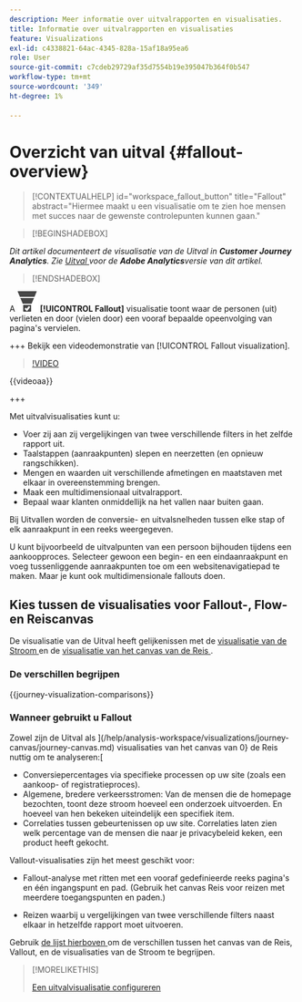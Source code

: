 ```yaml
---
description: Meer informatie over uitvalrapporten en visualisaties.
title: Informatie over uitvalrapporten en visualisaties
feature: Visualizations
exl-id: c4338821-64ac-4345-828a-15af18a95ea6
role: User
source-git-commit: c7cdeb29729af35d7554b19e395047b364f0b547
workflow-type: tm+mt
source-wordcount: '349'
ht-degree: 1%

---
```


# Overzicht van uitval {#fallout-overview}

<!-- markdownlint-disable MD034 -->

>[!CONTEXTUALHELP]
>id="workspace_fallout_button"
>title="Fallout"
>abstract="Hiermee maakt u een visualisatie om te zien hoe mensen met succes naar de gewenste controlepunten kunnen gaan."

<!-- markdownlint-enable MD034 -->


>[!BEGINSHADEBOX]

*Dit artikel documenteert de visualisatie van de Uitval in **Customer Journey Analytics**. Zie [ Uitval ](https://experienceleague.adobe.com/en/docs/analytics/analyze/analysis-workspace/visualizations/fallout/fallout-flow) voor de **Adobe Analytics**versie van dit artikel.*

>[!ENDSHADEBOX]

A ![ ConversionFunnel ](/help/assets/icons/ConversionFunnel.svg) **[!UICONTROL Fallout]** visualisatie toont waar de personen (uit) verlieten en door (vielen door) een vooraf bepaalde opeenvolging van pagina&#39;s vervielen.

+++ Bekijk een videodemonstratie van [!UICONTROL Fallout visualization].

>[!VIDEO](https://video.tv.adobe.com/v/345883/?quality=12)

{{videoaa}}

+++

Met uitvalvisualisaties kunt u:

* Voer zij aan zij vergelijkingen van twee verschillende filters in het zelfde rapport uit.
* Taalstappen (aanraakpunten) slepen en neerzetten (en opnieuw rangschikken).
* Mengen en waarden uit verschillende afmetingen en maatstaven met elkaar in overeenstemming brengen.
* Maak een multidimensionaal uitvalrapport.
* Bepaal waar klanten onmiddellijk na het vallen naar buiten gaan.

Bij Uitvallen worden de conversie- en uitvalsnelheden tussen elke stap of elk aanraakpunt in een reeks weergegeven.

U kunt bijvoorbeeld de uitvalpunten van een persoon bijhouden tijdens een aankoopproces. Selecteer gewoon een begin- en een eindaanraakpunt en voeg tussenliggende aanraakpunten toe om een websitenavigatiepad te maken. Maar je kunt ook multidimensionale fallouts doen.

## Kies tussen de visualisaties voor Fallout-, Flow- en Reiscanvas

De visualisatie van de Uitval heeft gelijkenissen met de [ visualisatie van de Stroom ](/help/analysis-workspace/visualizations/c-flow/flow.md) en de [ visualisatie van het canvas van de Reis ](/help/analysis-workspace/visualizations/journey-canvas/journey-canvas.md).

### De verschillen begrijpen

<!-- Information in this snippet is shared between Journey canvas, Fallout, and Flow visualization docs -->

{{journey-visualization-comparisons}}

### Wanneer gebruikt u Fallout

Zowel zijn de Uitval als ](/help/analysis-workspace/visualizations/journey-canvas/journey-canvas.md) visualisaties van het canvas van 0} de Reis nuttig om te analyseren:[

* Conversiepercentages via specifieke processen op uw site (zoals een aankoop- of registratieproces).
* Algemene, bredere verkeersstromen: Van de mensen die de homepage bezochten, toont deze stroom hoeveel een onderzoek uitvoerden. En hoeveel van hen bekeken uiteindelijk een specifiek item.
* Correlaties tussen gebeurtenissen op uw site. Correlaties laten zien welk percentage van de mensen die naar je privacybeleid keken, een product heeft gekocht.

Vallout-visualisaties zijn het meest geschikt voor:

* Fallout-analyse met ritten met een vooraf gedefinieerde reeks pagina&#39;s en één ingangspunt en pad. (Gebruik het canvas Reis voor reizen met meerdere toegangspunten en paden.)

* Reizen waarbij u vergelijkingen van twee verschillende filters naast elkaar in hetzelfde rapport moet uitvoeren.

Gebruik [ de lijst hierboven ](#understand-the-differences) om de verschillen tussen het canvas van de Reis, Vallout, en de visualisaties van de Stroom te begrijpen.

>[!MORELIKETHIS]
>
>[Een uitvalvisualisatie configureren](configuring-fallout.md)



